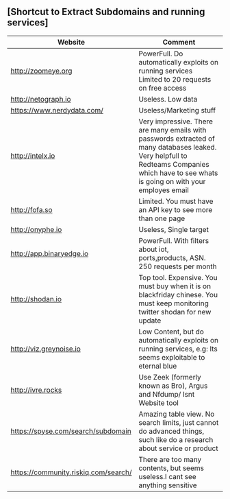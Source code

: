 [Shortcut to Extract Subdomains and running services]
---
| Website | Comment |
|--- | --- |
http://zoomeye.org | PowerFull. Do automatically exploits on running services<br> Limited to 20 requests on free access
http://netograph.io | Useless. Low data<br>
https://www.nerdydata.com/ | Useless/Marketing stuff<br>
http://intelx.io | Very impressive. There are many emails with passwords extracted of many databases leaked. Very helpfull to Redteams Companies which have to see whats is going on with your employes email<br>
http://fofa.so | Limited. You must have an API key to see more than one page<br>
http://onyphe.io | Useless, Single target<br>
http://app.binaryedge.io | PowerFull. With filters about iot, ports,products, ASN. 250 requests per month<br>
http://shodan.io | Top tool. Expensive. You must buy when it is on blackfriday chinese. You must keep monitoring twitter shodan for new update<br>
http://viz.greynoise.io | Low Content, but do automatically exploits on running services, e.g: Its seems exploitable to eternal blue<br>
http://ivre.rocks | Use  Zeek (formerly known as Bro), Argus and Nfdump/ Isnt Website tool<br>
https://spyse.com/search/subdomain | Amazing table view. No search limits, just cannot do advanced things, such like do a research about service or product<br>
https://community.riskiq.com/search/ | There are too many contents, but seems useless.I cant see anything sensitive<br>


